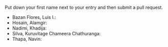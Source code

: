 Put down your first name next to your entry and then submit a pull request.
- Bazan Flores, Luis I.: 
- Hosain, Alamgir:
- Nadimi, Khadija:
- Silva, Kuruvitage Chameera Chathuranga:
- Thapa, Navin:
